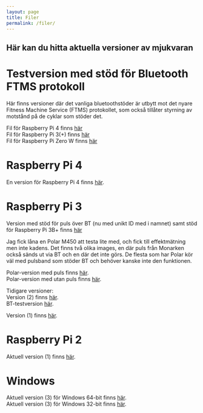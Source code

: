 ```yaml
---
layout: page
title: Filer
permalink: /filer/
---
```


## Här kan du hitta aktuella versioner av mjukvaran

# Testversion med stöd för Bluetooth FTMS protokoll
Här finns versioner där det vanliga bluetoothstöder är utbytt mot det nyare Fitness Machine Service (FTMS) protokollet, som också tillåter styrning av motstånd på de cyklar som stöder det.

Fil för Raspberry Pi 4 finns [här][rpi4-ftms-v20230515]  
Fil för Raspberry Pi 3(+) finns [här][rpi3-ftms-v1]  
Fil för Raspberry Pi Zero W finns [här][rpi0w-ftms-v1]

# Raspberry Pi 4
En version för Raspberry Pi 4 finns [här][rpi4-v1].

# Raspberry Pi 3
Version med stöd för puls över BT (nu med unikt ID med i namnet) samt stöd för Raspberry Pi 3B+ finns [här][rpi3-v3rc3]

Jag fick låna en Polar M450 att testa lite med, och fick till effektmätning men inte kadens. Det finns två olika images, en där puls från Monarken också sänds ut via BT och en där det inte görs. De flesta som har Polar kör väl med pulsband som stöder BT och behöver kanske inte den funktionen.

Polar-version med puls finns [här][rpi3-polar-hrm].  
Polar-version med utan puls finns [här][rpi3-polar-no-hrm].

Tidigare versioner:  
Version (2) finns [här][rpi3-v2].  
BT-testversion  [här][rpi3-bttest].

Version (1) finns [här][rpi3-v1].

# Raspberry Pi 2
Aktuell version (1) finns [här][rpi2-v1].

# Windows
Aktuell version (3) för Windows 64-bit finns [här][win-64-v3].  
Aktuell version (3) för Windows 32-bit finns [här][win-32-v3].


[rpi2-v1]: http://linode.unixshell.se/monark/image-monark-raspberrypi2_v1.zip
[rpi3-v1]: http://linode.unixshell.se/monark/image-monark-raspberrypi3_v1.zip
[rpi3-v2]: http://linode.unixshell.se/monark/image-monark-raspberrypi3_v2.zip
[rpi3-polar-hrm]: http://linode.unixshell.se/monark/image-monark-polar-with-hr.zip
[rpi3-polar-no-hrm]: http://linode.unixshell.se/monark/image-monark-polar-without-hr.zip
[win-32-v3]: http://linode.unixshell.se/monark/Monark-ANT-32_v3.zip
[win-64-v3]: http://linode.unixshell.se/monark/Monark-ANT_v3.zip
[rpi3-bttest]: http://linode.unixshell.se/monark/image-monark-raspberrypi3-bt-test.zip
[rpi3-v3rc1]: http://linode.unixshell.se/monark/image-monark-raspberrypi3_v3-rc1.zip
[rpi3-v3rc3]: http://linode.unixshell.se/monark/image-monark-raspberrypi3_v3-rc3.zip
[rpi4-v1]: http://linode.unixshell.se/monark/image-monark-raspberrypi4_v1.zip
[rpi4-ftms-v20230515]: http://linode.unixshell.se/monark/image-monark-ftms-raspberrypi4_v20230515.zip
[rpi4-ftms-v1]: http://linode.unixshell.se/monark/image-monark-ftms-pi4_v1.zip
[rpi3-ftms-v1]: http://linode.unixshell.se/monark/image-monark-ftms-pi3_v1.zip
[rpi0w-ftms-v1]: http://linode.unixshell.se/monark/image-monark-ftms-pi0w_v1.zip

